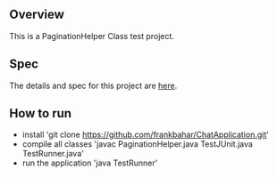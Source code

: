 ## Overview

This is a PaginationHelper Class test project.

## Spec

The details and spec for this project are [here](spec/SPEC.md).

## How to run

- install 'git clone https://github.com/frankbahar/ChatApplication.git'
- compile all classes 'javac PaginationHelper.java TestJUnit.java TestRunner.java'
- run the application 'java TestRunner'
